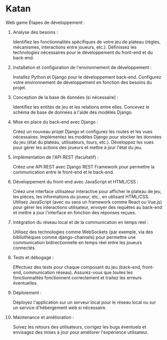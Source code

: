 # Katan
Web game
Étapes de développement :
1. Analyse des besoins :

    Identifiez les fonctionnalités spécifiques de votre jeu de plateau (règles, mécanismes, interactions entre joueurs, etc.).
    Définissez les technologies nécessaires pour le développement du front-end et du back-end.

2. Installation et configuration de l'environnement de développement :

    Installez Python et Django pour le développement back-end.
    Configurez votre environnement de développement en fonction des besoins du projet.

3. Conception de la base de données (si nécessaire) :

    Identifiez les entités de jeu et les relations entre elles.
    Concevez le schéma de base de données à l'aide des modèles Django.

4. Mise en place du back-end avec Django :

    Créez un nouveau projet Django et configurez les routes et les vues nécessaires.
    Implémentez les modèles Django pour stocker les données du jeu (état du plateau, utilisateurs, tours, etc.).
    Développez les vues pour gérer les actions des joueurs et mettre à jour l'état du jeu.

5. Implémentation de l'API REST (facultatif) :

    Créez une API REST avec Django REST Framework pour permettre la communication entre le front-end et le back-end.

6. Développement du front-end avec JavaScript et HTML/CSS :

    Créez une interface utilisateur interactive pour afficher le plateau de jeu, les pièces, les informations du joueur, etc., en utilisant HTML/CSS.
    Utilisez JavaScript (avec ou sans un framework comme React ou Vue.js) pour gérer les interactions utilisateur, envoyer des requêtes au back-end et mettre à jour l'interface en fonction des réponses reçues.

7. Intégration du réseau local et de la communication en temps réel :

    Utilisez des technologies comme WebSockets (par exemple, via des bibliothèques comme django-channels) pour permettre une communication bidirectionnelle en temps réel entre les joueurs connectés.

8. Tests et débogage :

    Effectuez des tests pour chaque composant du jeu (back-end, front-end, communication réseau).
    Assurez-vous que toutes les fonctionnalités fonctionnent correctement et traitez les erreurs éventuelles.

9. Déploiement :

    Déployez l'application sur un serveur local pour le réseau local ou sur un service d'hébergement web si nécessaire.

10. Maintenance et amélioration :

    Suivez les retours des utilisateurs, corrigez les bugs éventuels et envisagez des mises à jour pour améliorer l'expérience utilisateur.